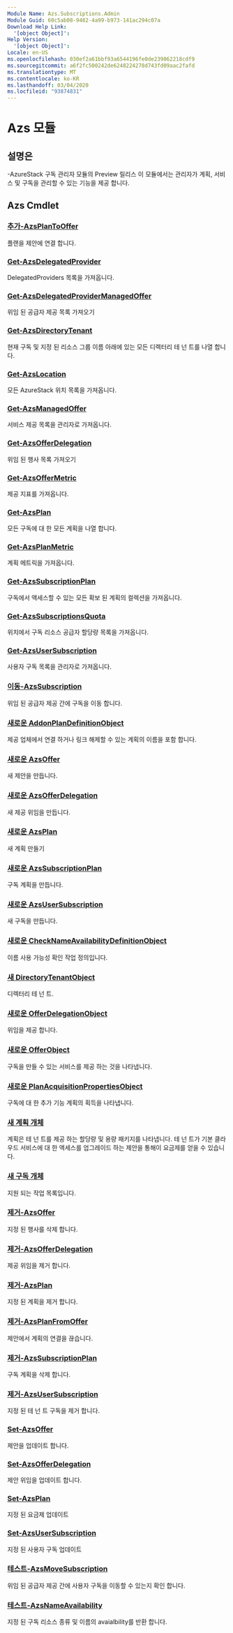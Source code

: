 ```yaml
---
Module Name: Azs.Subscriptions.Admin
Module Guid: 60c5ab08-9482-4a99-b973-141ac294c07a
Download Help Link:
  '[object Object]': 
Help Version:
  '[object Object]': 
Locale: en-US
ms.openlocfilehash: 030ef2a61bbf93a6544196fe0de239062218cdf9
ms.sourcegitcommit: a6f2fc500242de6248224278d743fd09aac2fafd
ms.translationtype: MT
ms.contentlocale: ko-KR
ms.lasthandoff: 03/04/2020
ms.locfileid: "93874831"
---
```

# Azs 모듈
## 설명은
-AzureStack 구독 관리자 모듈의 Preview 릴리스  이 모듈에서는 관리자가 계획, 서비스 및 구독을 관리할 수 있는 기능을 제공 합니다.

## Azs Cmdlet
### [추가-AzsPlanToOffer](Add-AzsPlanToOffer.md)
플랜을 제안에 연결 합니다.

### [Get-AzsDelegatedProvider](Get-AzsDelegatedProvider.md)
DelegatedProviders 목록을 가져옵니다.

### [Get-AzsDelegatedProviderManagedOffer](Get-AzsDelegatedProviderManagedOffer.md)
위임 된 공급자 제공 목록 가져오기

### [Get-AzsDirectoryTenant](Get-AzsDirectoryTenant.md)
현재 구독 및 지정 된 리소스 그룹 이름 아래에 있는 모든 디렉터리 테 넌 트를 나열 합니다.

### [Get-AzsLocation](Get-AzsLocation.md)
모든 AzureStack 위치 목록을 가져옵니다.

### [Get-AzsManagedOffer](Get-AzsManagedOffer.md)
서비스 제공 목록을 관리자로 가져옵니다.

### [Get-AzsOfferDelegation](Get-AzsOfferDelegation.md)
위임 된 행사 목록 가져오기

### [Get-AzsOfferMetric](Get-AzsOfferMetric.md)
제공 지표를 가져옵니다.

### [Get-AzsPlan](Get-AzsPlan.md)
모든 구독에 대 한 모든 계획을 나열 합니다.

### [Get-AzsPlanMetric](Get-AzsPlanMetric.md)
계획 메트릭을 가져옵니다.

### [Get-AzsSubscriptionPlan](Get-AzsSubscriptionPlan.md)
구독에서 액세스할 수 있는 모든 확보 된 계획의 컬렉션을 가져옵니다.

### [Get-AzsSubscriptionsQuota](Get-AzsSubscriptionsQuota.md)
위치에서 구독 리소스 공급자 할당량 목록을 가져옵니다.

### [Get-AzsUserSubscription](Get-AzsUserSubscription.md)
사용자 구독 목록을 관리자로 가져옵니다.

### [이동-AzsSubscription](Move-AzsSubscription.md)
위임 된 공급자 제공 간에 구독을 이동 합니다.

### [새로운 AddonPlanDefinitionObject](New-AddonPlanDefinitionObject.md)
제공 업체에서 연결 하거나 링크 해제할 수 있는 계획의 이름을 포함 합니다.

### [새로운 AzsOffer](New-AzsOffer.md)
새 제안을 만듭니다.

### [새로운 AzsOfferDelegation](New-AzsOfferDelegation.md)
새 제공 위임을 만듭니다.

### [새로운 AzsPlan](New-AzsPlan.md)
새 계획 만들기

### [새로운 AzsSubscriptionPlan](New-AzsSubscriptionPlan.md)
구독 계획을 만듭니다.

### [새로운 AzsUserSubscription](New-AzsUserSubscription.md)
새 구독을 만듭니다.

### [새로운 CheckNameAvailabilityDefinitionObject](New-CheckNameAvailabilityDefinitionObject.md)
이름 사용 가능성 확인 작업 정의입니다.

### [새 DirectoryTenantObject](New-DirectoryTenantObject.md)
디렉터리 테 넌 트.

### [새로운 OfferDelegationObject](New-OfferDelegationObject.md)
위임을 제공 합니다.

### [새로운 OfferObject](New-OfferObject.md)
구독을 만들 수 있는 서비스를 제공 하는 것을 나타냅니다.

### [새로운 PlanAcquisitionPropertiesObject](New-PlanAcquisitionPropertiesObject.md)
구독에 대 한 추가 기능 계획의 획득을 나타냅니다.

### [새 계획 개체](New-PlanObject.md)
계획은 테 넌 트를 제공 하는 할당량 및 용량 패키지를 나타냅니다.
테 넌 트가 기본 클라우드 서비스에 대 한 액세스를 업그레이드 하는 제안을 통해이 요금제를 얻을 수 있습니다.

### [새 구독 개체](New-SubscriptionObject.md)
지원 되는 작업 목록입니다.

### [제거-AzsOffer](Remove-AzsOffer.md)
지정 된 행사를 삭제 합니다.

### [제거-AzsOfferDelegation](Remove-AzsOfferDelegation.md)
제공 위임을 제거 합니다.

### [제거-AzsPlan](Remove-AzsPlan.md)
지정 된 계획을 제거 합니다.

### [제거-AzsPlanFromOffer](Remove-AzsPlanFromOffer.md)
제안에서 계획의 연결을 끊습니다.

### [제거-AzsSubscriptionPlan](Remove-AzsSubscriptionPlan.md)
구독 계획을 삭제 합니다.

### [제거-AzsUserSubscription](Remove-AzsUserSubscription.md)
지정 된 테 넌 트 구독을 제거 합니다.

### [Set-AzsOffer](Set-AzsOffer.md)
제안을 업데이트 합니다.

### [Set-AzsOfferDelegation](Set-AzsOfferDelegation.md)
제안 위임을 업데이트 합니다.

### [Set-AzsPlan](Set-AzsPlan.md)
지정 된 요금제 업데이트

### [Set-AzsUserSubscription](Set-AzsUserSubscription.md)
지정 된 사용자 구독 업데이트

### [테스트-AzsMoveSubscription](Test-AzsMoveSubscription.md)
위임 된 공급자 제공 간에 사용자 구독을 이동할 수 있는지 확인 합니다.

### [테스트-AzsNameAvailability](Test-AzsNameAvailability.md)
지정 된 구독 리소스 종류 및 이름의 avaialbility를 반환 합니다.

